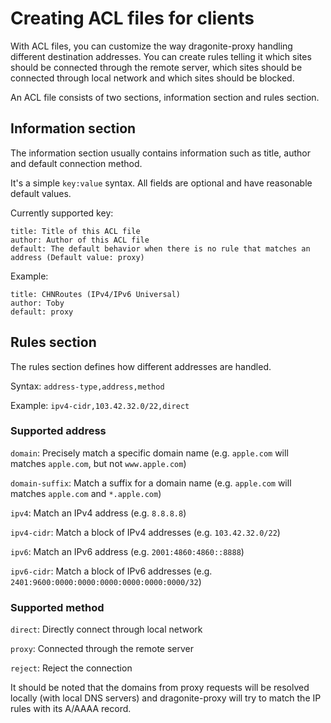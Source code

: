 # Creating ACL files for clients

With ACL files, you can customize the way dragonite-proxy handling different destination addresses. You can create rules telling it which sites should be connected through the remote server, which sites should be connected through local network and which sites should be blocked.

An ACL file consists of two sections, information section and rules section.

## Information section

The information section usually contains information such as title, author and default connection method.

It's a simple `key:value` syntax. All fields are optional and have reasonable default values.

Currently supported key:

    title: Title of this ACL file
    author: Author of this ACL file
    default: The default behavior when there is no rule that matches an address (Default value: proxy)

Example:

    title: CHNRoutes (IPv4/IPv6 Universal)
    author: Toby
    default: proxy

## Rules section

The rules section defines how different addresses are handled.

Syntax: `address-type,address,method`

Example: `ipv4-cidr,103.42.32.0/22,direct`

### Supported address

`domain`: Precisely match a specific domain name (e.g. `apple.com` will matches `apple.com`, but not `www.apple.com`)

`domain-suffix`: Match a suffix for a domain name (e.g. `apple.com` will matches `apple.com` and `*.apple.com`)

`ipv4`: Match an IPv4 address (e.g. `8.8.8.8`)

`ipv4-cidr`: Match a block of IPv4 addresses (e.g. `103.42.32.0/22`)

`ipv6`: Match an IPv6 address (e.g. `2001:4860:4860::8888`)

`ipv6-cidr`: Match a block of IPv6 addresses (e.g. `2401:9600:0000:0000:0000:0000:0000:0000/32`)

### Supported method

`direct`: Directly connect through local network

`proxy`: Connected through the remote server

`reject`: Reject the connection

It should be noted that the domains from proxy requests will be resolved locally (with local DNS servers) and dragonite-proxy will try to match the IP rules with its A/AAAA record.